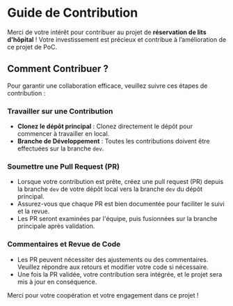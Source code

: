 # Guide de Contribution

Merci de votre intérêt pour contribuer au projet de **réservation de lits d'hôpital** ! Votre investissement est précieux et contribue à l’amélioration de ce projet de PoC.

## Comment Contribuer ?

Pour garantir une collaboration efficace, veuillez suivre ces étapes de contribution :

### Travailler sur une Contribution

- **Clonez le dépôt principal** : Clonez directement le dépôt pour commencer à travailler en local.
- **Branche de Développement** : Toutes les contributions doivent être effectuées sur la branche `dev`.

### Soumettre une Pull Request (PR)

- Lorsque votre contribution est prête, créez une pull request (PR) depuis la branche `dev` de votre dépôt local vers la branche `dev` du dépôt principal.
- Assurez-vous que chaque PR est bien documentée pour faciliter le suivi et la revue.
- Les PR seront examinées par l'équipe, puis fusionnées sur la branche principale après validation.

### Commentaires et Revue de Code

- Les PR peuvent nécessiter des ajustements ou des commentaires. Veuillez répondre aux retours et modifier votre code si nécessaire.
- Une fois la PR validée, votre contribution sera intégrée, et le projet sera mis à jour en conséquence.

Merci pour votre coopération et votre engagement dans ce projet !
